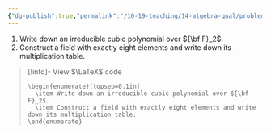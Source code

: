 ```yaml
---
{"dg-publish":true,"permalink":"/10-19-teaching/14-algebra-qual/problem-bank/template-problems/ring-theory/constructing-the-field-with-eight-elements/","tags":["ring_theory"],"updated":"2025-03-19T10:59:59-07:00"}
---
```


1. Write down an irreducible cubic polynomial over ${\bf F}_2$.
2. Construct a field with exactly eight elements and write down its multiplication table.

> [!info]- View $\LaTeX$ code
> ```
> \begin{enumerate}[topsep=0.1in]
> 	\item Write down an irreducible cubic polynomial over ${\bf F}_2$.
> 	\item Construct a field with exactly eight elements and write down its multiplication table.
> \end{enumerate}
> ```